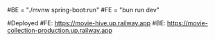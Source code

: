 #BE = "./mvnw spring-boot:run"
#FE = "bun run dev"


#Deployed
#FE: https://movie-hive.up.railway.app
#BE: https://movie-collection-production.up.railway.app

